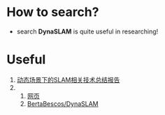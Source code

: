 # How to search?
- search **DynaSLAM** is quite useful in researching!
# Useful
1. [动态场景下的SLAM相关技术总结报告](https://github.com/Bobyue0118/DynaSLAMReview)  
2. 1. [网页](https://bertabescos.github.io/DynaSLAM/)  
   2. [BertaBescos/DynaSLAM](https://github.com/BertaBescos/DynaSLAM)  
